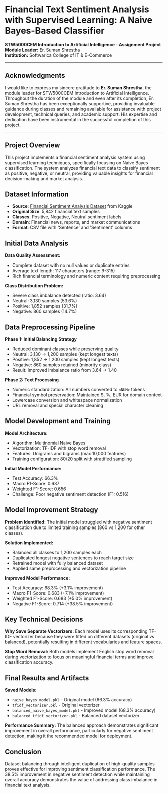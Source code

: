 # Financial Text Sentiment Analysis with Supervised Learning: A Naive Bayes-Based Classifier

**STW5000CEM Introduction to Artificial Intelligence - Assignment Project**  
**Module Leader:** Er. Suman Shrestha  
**Institution:** Softwarica College of IT & E-Commerce

---

## Acknowledgments

I would like to express my sincere gratitude to **Er. Suman Shrestha**, the module leader for STW5000CEM Introduction to Artificial Intelligence. Throughout the duration of the module and even after its completion, Er. Suman Shrestha has been exceptionally supportive, providing invaluable guidance during classes and remaining available for assistance with project development, technical queries, and academic support. His expertise and dedication have been instrumental in the successful completion of this project.

---

## Project Overview

This project implements a financial sentiment analysis system using supervised learning techniques, specifically focusing on Naive Bayes classification. The system analyzes financial text data to classify sentiment as positive, negative, or neutral, providing valuable insights for financial decision-making and market analysis.

## Dataset Information

- **Source**: [Financial Sentiment Analysis Dataset](https://www.kaggle.com/datasets/sbhatti/financial-sentiment-analysis) from Kaggle
- **Original Size**: 5,842 financial text samples
- **Classes**: Positive, Negative, Neutral sentiment labels
- **Domain**: Financial news, reports, and market communications
- **Format**: CSV file with 'Sentence' and 'Sentiment' columns

## Initial Data Analysis

**Data Quality Assessment:**
- Complete dataset with no null values or duplicate entries
- Average text length: 117 characters (range: 9-315)
- Rich financial terminology and numeric content requiring preprocessing

**Class Distribution Problem:**
- Severe class imbalance detected (ratio: 3.64)
- Neutral: 3,130 samples (53.6%)
- Positive: 1,852 samples (31.7%) 
- Negative: 860 samples (14.7%)

## Data Preprocessing Pipeline

**Phase 1: Initial Balancing Strategy**
- Reduced dominant classes while preserving quality
- Neutral: 3,130 → 1,200 samples (kept longest texts)
- Positive: 1,852 → 1,200 samples (kept longest texts)
- Negative: 860 samples retained (minority class)
- Result: Improved imbalance ratio from 3.64 → 1.40

**Phase 2: Text Processing**
- Numeric standardization: All numbers converted to `<NUM>` tokens
- Financial symbol preservation: Maintained $, %, EUR for domain context
- Lowercase conversion and whitespace normalization
- URL removal and special character cleaning

## Model Development and Training

**Model Architecture:**
- Algorithm: Multinomial Naive Bayes
- Vectorization: TF-IDF with stop word removal
- Features: Unigrams and bigrams (max 10,000 features)
- Training configuration: 80/20 split with stratified sampling

**Initial Model Performance:**
- Test Accuracy: 66.3%
- Macro F1-Score: 0.637
- Weighted F1-Score: 0.656
- Challenge: Poor negative sentiment detection (F1: 0.516)

## Model Improvement Strategy

**Problem Identified:**
The initial model struggled with negative sentiment classification due to limited training samples (860 vs 1,200 for other classes).

**Solution Implemented:**
- Balanced all classes to 1,200 samples each
- Duplicated longest negative sentences to reach target size
- Retrained model with fully balanced dataset
- Applied same preprocessing and vectorization pipeline

**Improved Model Performance:**
- Test Accuracy: 68.3% (+3.1% improvement)
- Macro F1-Score: 0.683 (+7.1% improvement)
- Weighted F1-Score: 0.683 (+5.0% improvement)
- Negative F1-Score: 0.714 (+38.5% improvement)

## Key Technical Decisions

**Why Save Separate Vectorizers:**
Each model uses its corresponding TF-IDF vectorizer because they were fitted on different datasets (original vs balanced), potentially resulting in different vocabularies and feature spaces.

**Stop Word Removal:**
Both models implement English stop word removal during vectorization to focus on meaningful financial terms and improve classification accuracy.

## Final Results and Artifacts

**Saved Models:**
- `naive_bayes_model.pkl` - Original model (66.3% accuracy)
- `tfidf_vectorizer.pkl` - Original vectorizer
- `balanced_naive_bayes_model.pkl` - Improved model (68.3% accuracy)
- `balanced_tfidf_vectorizer.pkl` - Balanced dataset vectorizer

**Performance Summary:**
The balanced approach demonstrates significant improvement in overall performance, particularly for negative sentiment detection, making it the recommended model for deployment.

## Conclusion

Dataset balancing through intelligent duplication of high-quality samples proves effective for improving sentiment classification performance. The 38.5% improvement in negative sentiment detection while maintaining overall accuracy demonstrates the value of addressing class imbalance in financial text analysis.


